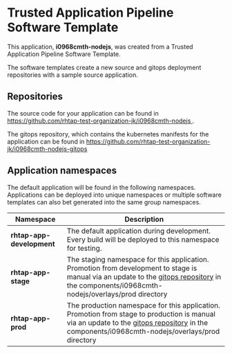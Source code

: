 # Trusted Application Pipeline Software Template

This application, **i0968cmth-nodejs**, was created from a Trusted Application Pipeline Software Template.

The software templates create a new source and gitops deployment repositories with a sample source application. 

## Repositories

The source code for your application can be found in [https://github.com/rhtap-test-organization-jk/i0968cmth-nodejs ](https://github.com/rhtap-test-organization-jk/i0968cmth-nodejs ).
 
The gitops repository, which contains the kubernetes manifests for the application can be found in 
[https://github.com/rhtap-test-organization-jk/i0968cmth-nodejs-gitops ](https://github.com/rhtap-test-organization-jk/i0968cmth-nodejs-gitops ) 

## Application namespaces 

The default application will be found in the following namespaces. Applications can be deployed into unique namespaces or multiple software templates can also bet generated into the same group namespaces.  

|  Namespace   |  Description   |  
| -------- | -------- |   
| **rhtap-app-development** | The default application during development. Every build will be deployed to this namespace for testing. | 
| **rhtap-app-stage** | The staging namespace for this application. Promotion from development to stage is manual via an update to the [gitops repository](https://github.com/rhtap-test-organization-jk/i0968cmth-nodejs-gitops ) in the components/i0968cmth-nodejs/overlays/prod directory |  
| **rhtap-app-prod** | The production namespace for this application. Promotion from stage to production is manual via an update to the [gitops repository](https://github.com/rhtap-test-organization-jk/i0968cmth-nodejs-gitops ) in the components/i0968cmth-nodejs/overlays/prod directory | 